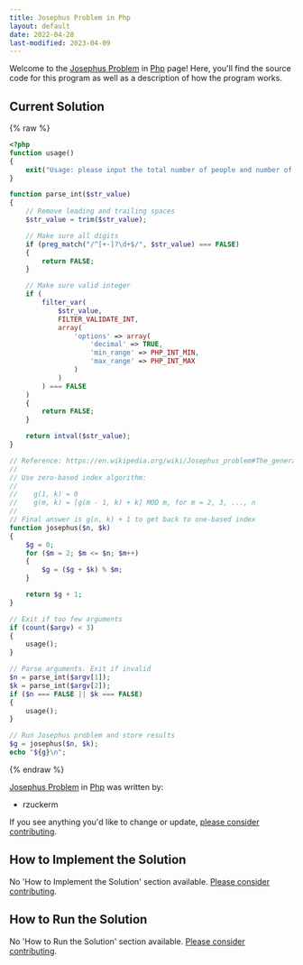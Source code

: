 ```yaml
---
title: Josephus Problem in Php
layout: default
date: 2022-04-28
last-modified: 2023-04-09
---
```


Welcome to the [Josephus Problem](https://sampleprograms.io/projects/josephus-problem) in [Php](https://sampleprograms.io/languages/php) page! Here, you'll find the source code for this program as well as a description of how the program works.

## Current Solution

{% raw %}

```php
<?php
function usage()
{
    exit("Usage: please input the total number of people and number of people to skip.");
}

function parse_int($str_value)
{
    // Remove leading and trailing spaces
    $str_value = trim($str_value);

    // Make sure all digits
    if (preg_match("/^[+-]?\d+$/", $str_value) === FALSE)
    {
        return FALSE;
    }

    // Make sure valid integer
    if (
        filter_var(
            $str_value,
            FILTER_VALIDATE_INT,
            array(
                'options' => array(
                    'decimal' => TRUE,
                    'min_range' => PHP_INT_MIN,
                    'max_range' => PHP_INT_MAX
                )
            )
        ) === FALSE
    )
    {
        return FALSE;
    }

    return intval($str_value);
}

// Reference: https://en.wikipedia.org/wiki/Josephus_problem#The_general_case
//
// Use zero-based index algorithm:
//
//    g(1, k) = 0
//    g(m, k) = [g(m - 1, k) + k] MOD m, for m = 2, 3, ..., n
//
// Final answer is g(n, k) + 1 to get back to one-based index
function josephus($n, $k)
{
    $g = 0;
    for ($m = 2; $m <= $n; $m++)
    {
        $g = ($g + $k) % $m;
    }

    return $g + 1;
}

// Exit if too few arguments
if (count($argv) < 3)
{
    usage();
}

// Parse arguments. Exit if invalid
$n = parse_int($argv[1]);
$k = parse_int($argv[2]);
if ($n === FALSE || $k === FALSE)
{
    usage();
}

// Run Josephus problem and store results
$g = josephus($n, $k);
echo "${g}\n";
```

{% endraw %}

[Josephus Problem](https://sampleprograms.io/projects/josephus-problem) in [Php](https://sampleprograms.io/languages/php) was written by:

- rzuckerm

If you see anything you'd like to change or update, [please consider contributing](https://github.com/TheRenegadeCoder/sample-programs).

## How to Implement the Solution

No 'How to Implement the Solution' section available. [Please consider contributing](https://github.com/TheRenegadeCoder/sample-programs-website).

## How to Run the Solution

No 'How to Run the Solution' section available. [Please consider contributing](https://github.com/TheRenegadeCoder/sample-programs-website).